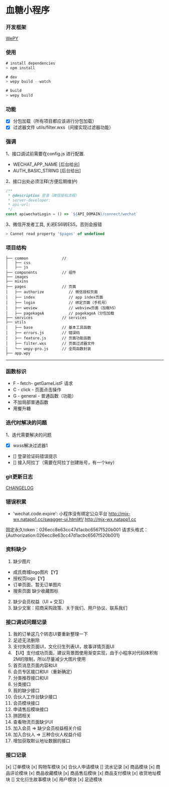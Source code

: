 # 血糖小程序

### 开发框架
[WePY](https://tencent.github.io/wepy/)

### 使用
```js
# install dependencies
> npm install

# dev
> wepy build --watch

# build
> wepy build
```

### 功能
- [x] 分包加载（所有项目都应该进行分包加载）
- [x] 过滤器文件 utils/filter.wxs（间接实现过滤器功能）

### 强调
1、接口调试前需要在config.js 进行配置.
- WECHAT_APP_NAME [后台给出]
- AUTH_BASIC_STRING [后台给出]

2、接口出处必须注释(方便后期维护)
```js
/**
 * @description 登录（微信授权流程）
 * server-developer: 
 * api-url:
 */
const apiwechatLogin = () => `${API_DOMAIN}/connect/wechat`
```

3、微信开发者工具, 关闭ES6转ES5。否则会报错
```js
> Cannot read property '$pages' of undefined
```

### 项目结构

```
├── common               // 
│   ├── css
│   ├── js
├── components           // 组件
├── images   
├── mixins   
├── pages                // 页面
│   ├── authorize           // 微信授权页面
│   ├── index               // app index页面   
│   ├── login               // 绑定页面（手机号） 
│   ├── weview              // webview页面（加载h5）
│   ├── pagekageA           // pagekageA（分包加载
├── services             // services
├── utils
│   ├── base             // 基本工具函数
│   ├── errors.js        // 错误码
│   ├── feature.js       // 页面功能函数
│   ├── filter.wxs       // 页面过滤器文件
│   └── wepy-pro.js      // 全局函数封装
├── app.wpy
```

---

### 函数标识
- F - fetch- getGameListF  请求
- C - click - 页面点击操作
- G - general - 普通函数（功能）
- 不加局部普通函数
- 用餐升糖



### 迭代时解决的问题

1、迭代需要解决的问题
  - [X] wxss解决过滤器1
  - [] 登录验证码错误提示
  - [] 接入阿拉丁（需要在阿拉丁创建账号，有一个key）

### git更新日志
[CHANGELOG](./CHANGELOG.md)


### 错误积累
- 'wechat.code.expire': 小程序没有绑定公众平台
http://mjx-wx.natapp1.cc/swagger-ui.html#!/
http://mjx-wx.natapp1.cc

固定永久token：026ecc8e63cc47d1acbc6567f520b001
请求头格式：{Authorization:026ecc8e63cc47d1acbc6567f520b001}

### 资料缺少
1. 缺少图片
  + 成氏商城logo图片【Y】
  + 授权页logo【Y】
  + 订单页面，暂无订单图片
  + 搜索页面 缺少收藏图标
2. 缺少会员权益（UI + 交互）
3. 缺少文案：招商采购政策、关于我们、用户协议、联系我们

### 接口调试问题记录
1. 我的订单这几个转态UI要重新整理一下
2. 足迹无法删除
3. 支付失败页面UI，文化衍生列表UI，故事详情页面UI
3. 【UI】支付成功页面，建议背景图使用渐变实现，由于小程序对代码体积有2M的限制，所以尽量减少大图片使用
4. 首页消息页面内容和UI
5. 会员专区接口和UI（重新确定）
6. 分类推荐接口和UI
7. 分类接口
8. 我的缺少接口
9. 合伙人工作台缺少接口
10. 会员模块接口
11. 申请售后模块接口
12. 拼团相关
13. 查看物流页面缺少UI
14. 加入会员 => 缺少会员权益相关介绍
15. 加入合伙人 => 三种合伙人权益介绍
15. 增加获取默认地址数据的接口


### 接口记录
[x] 订单模块
[x] 购物车模块
[x] 合伙人申请模块
[] 流水记录
[x] 商品模块
[x] 商品评论模块
[x] 商品收藏模块
[x] 商品售后模块
[x] 商品支付模块
[x] 收货地址模块
[] 文化衍生故事模块
[x] 用户模块
[x] 足迹模块

